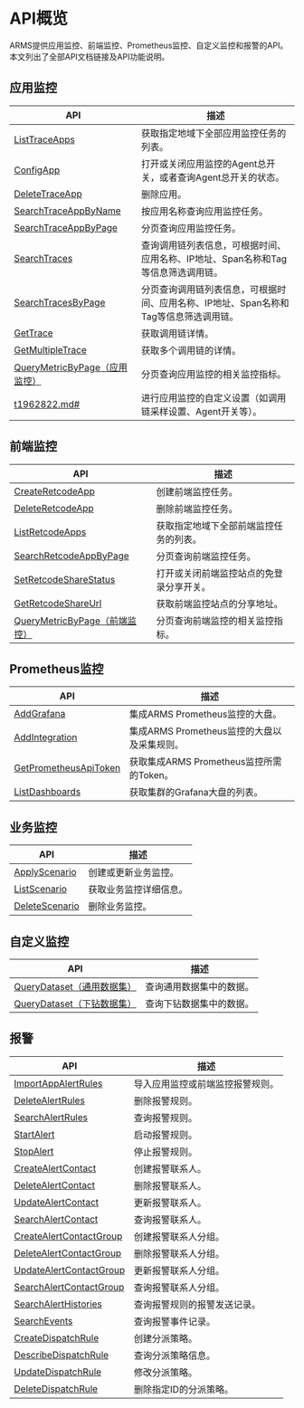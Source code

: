 # API概览

ARMS提供应用监控、前端监控、Prometheus监控、自定义监控和报警的API。本文列出了全部API文档链接及API功能说明。

## 应用监控

|API|描述|
|---|--|
|[ListTraceApps](/cn.zh-CN/API参考/应用监控/ListTraceApps.md)|获取指定地域下全部应用监控任务的列表。|
|[ConfigApp](/cn.zh-CN/API参考/应用监控/ConfigApp.md)|打开或关闭应用监控的Agent总开关，或者查询Agent总开关的状态。|
|[DeleteTraceApp](/cn.zh-CN/API参考/应用监控/DeleteTraceApp.md)|删除应用。|
|[SearchTraceAppByName](/cn.zh-CN/API参考/应用监控/SearchTraceAppByName.md)|按应用名称查询应用监控任务。|
|[SearchTraceAppByPage](/cn.zh-CN/API参考/应用监控/SearchTraceAppByPage.md)|分页查询应用监控任务。|
|[SearchTraces](/cn.zh-CN/API参考/应用监控/SearchTraces.md)|查询调用链列表信息，可根据时间、应用名称、IP地址、Span名称和Tag等信息筛选调用链。|
|[SearchTracesByPage](/cn.zh-CN/API参考/应用监控/SearchTracesByPage.md)|分页查询调用链列表信息，可根据时间、应用名称、IP地址、Span名称和Tag等信息筛选调用链。|
|[GetTrace](/cn.zh-CN/API参考/应用监控/GetTrace.md)|获取调用链详情。|
|[GetMultipleTrace](/cn.zh-CN/API参考/应用监控/GetMultipleTrace.md)|获取多个调用链的详情。|
|[QueryMetricByPage（应用监控）](/cn.zh-CN/API参考/应用监控/QueryMetricByPage（应用监控）.md)|分页查询应用监控的相关监控指标。|
|[t1962822.md\#](/cn.zh-CN/API参考/应用监控/SaveTraceAppConfig.md)|进行应用监控的自定义设置（如调用链采样设置、Agent开关等）。|

## 前端监控

|API|描述|
|---|--|
|[CreateRetcodeApp](/cn.zh-CN/API参考/前端监控/CreateRetcodeApp.md)|创建前端监控任务。|
|[DeleteRetcodeApp](/cn.zh-CN/API参考/前端监控/DeleteRetcodeApp.md)|删除前端监控任务。|
|[ListRetcodeApps](/cn.zh-CN/API参考/前端监控/ListRetcodeApps.md)|获取指定地域下全部前端监控任务的列表。|
|[SearchRetcodeAppByPage](/cn.zh-CN/API参考/前端监控/SearchRetcodeAppByPage.md)|分页查询前端监控任务。|
|[SetRetcodeShareStatus](/cn.zh-CN/API参考/前端监控/SetRetcodeShareStatus.md)|打开或关闭前端监控站点的免登录分享开关。|
|[GetRetcodeShareUrl](/cn.zh-CN/API参考/前端监控/GetRetcodeShareUrl.md)|获取前端监控站点的分享地址。|
|[QueryMetricByPage（前端监控）](/cn.zh-CN/API参考/前端监控/QueryMetricByPage（前端监控）.md)|分页查询前端监控的相关监控指标。|

## Prometheus监控

|API|描述|
|---|--|
|[AddGrafana](/cn.zh-CN/API参考/Prometheus监控/AddGrafana.md)|集成ARMS Prometheus监控的大盘。|
|[AddIntegration](/cn.zh-CN/API参考/Prometheus监控/AddIntegration.md)|集成ARMS Prometheus监控的大盘以及采集规则。|
|[GetPrometheusApiToken](/cn.zh-CN/API参考/Prometheus监控/GetPrometheusApiToken.md)|获取集成ARMS Prometheus监控所需的Token。|
|[ListDashboards](/cn.zh-CN/API参考/Prometheus监控/ListDashboards.md)|获取集群的Grafana大盘的列表。|

## 业务监控

|API|描述|
|---|--|
|[ApplyScenario](/cn.zh-CN/API参考/业务监控/ApplyScenario.md)|创建或更新业务监控。|
|[ListScenario](/cn.zh-CN/API参考/业务监控/ListScenario.md)|获取业务监控详细信息。|
|[DeleteScenario](/cn.zh-CN/API参考/业务监控/DeleteScenario.md)|删除业务监控。|

## 自定义监控

|API|描述|
|---|--|
|[QueryDataset（通用数据集）](/cn.zh-CN/API参考/自定义监控/QueryDataset（通用数据集）.md)|查询通用数据集中的数据。|
|[QueryDataset（下钻数据集）](/cn.zh-CN/API参考/自定义监控/QueryDataset（下钻数据集）.md)|查询下钻数据集中的数据。|

## 报警

|API|描述|
|---|--|
|[ImportAppAlertRules](/cn.zh-CN/API参考/报警/ImportAppAlertRules.md)|导入应用监控或前端监控报警规则。|
|[DeleteAlertRules](/cn.zh-CN/API参考/报警/DeleteAlertRules.md)|删除报警规则。|
|[SearchAlertRules](/cn.zh-CN/API参考/报警/SearchAlertRules.md)|查询报警规则。|
|[StartAlert](/cn.zh-CN/API参考/报警/StartAlert.md)|启动报警规则。|
|[StopAlert](/cn.zh-CN/API参考/报警/StopAlert.md)|停止报警规则。|
|[CreateAlertContact](/cn.zh-CN/API参考/报警/CreateAlertContact.md)|创建报警联系人。|
|[DeleteAlertContact](/cn.zh-CN/API参考/报警/DeleteAlertContact.md)|删除报警联系人。|
|[UpdateAlertContact](/cn.zh-CN/API参考/报警/UpdateAlertContact.md)|更新报警联系人。|
|[SearchAlertContact](/cn.zh-CN/API参考/报警/SearchAlertContact.md)|查询报警联系人。|
|[CreateAlertContactGroup](/cn.zh-CN/API参考/报警/CreateAlertContactGroup.md)|创建报警联系人分组。|
|[DeleteAlertContactGroup](/cn.zh-CN/API参考/报警/DeleteAlertContactGroup.md)|删除报警联系人分组。|
|[UpdateAlertContactGroup](/cn.zh-CN/API参考/报警/UpdateAlertContactGroup.md)|更新报警联系人分组。|
|[SearchAlertContactGroup](/cn.zh-CN/API参考/报警/SearchAlertContactGroup.md)|查询报警联系人分组。|
|[SearchAlertHistories](/cn.zh-CN/API参考/报警/SearchAlertHistories.md)|查询报警规则的报警发送记录。|
|[SearchEvents](/cn.zh-CN/API参考/报警/SearchEvents.md)|查询报警事件记录。|
|[CreateDispatchRule](/cn.zh-CN/API参考/报警/CreateDispatchRule.md)|创建分派策略。|
|[DescribeDispatchRule](/cn.zh-CN/API参考/报警/DescribeDispatchRule.md)|查询分派策略信息。|
|[UpdateDispatchRule](/cn.zh-CN/API参考/报警/UpdateDispatchRule.md)|修改分派策略。|
|[DeleteDispatchRule](/cn.zh-CN/API参考/报警/DeleteDispatchRule.md)|删除指定ID的分派策略。|

